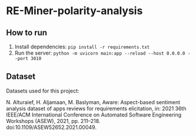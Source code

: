 # RE-Miner-polarity-analysis

## How to run

1. Install dependencies: `pip install -r requirements.txt`
2. Run the server: `python -m uvicorn main:app --reload --host 0.0.0.0 --port 3010`

## Dataset

Datasets used for this project:

N. Alturaief, H. Aljamaan, M. Baslyman, Aware: Aspect-based sentiment analysis dataset of apps reviews for requirements elicitation, in: 2021 36th IEEE/ACM International Conference on Automated Software Engineering Workshops (ASEW), 2021, pp. 211–218. doi:10.1109/ASEW52652.2021.00049.